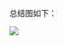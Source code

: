 总结图如下：

![](https://static001.geekbang.org/resource/image/ff/f0/ffb6847b94cb0fd086095ac263ac4ff0.jpg)